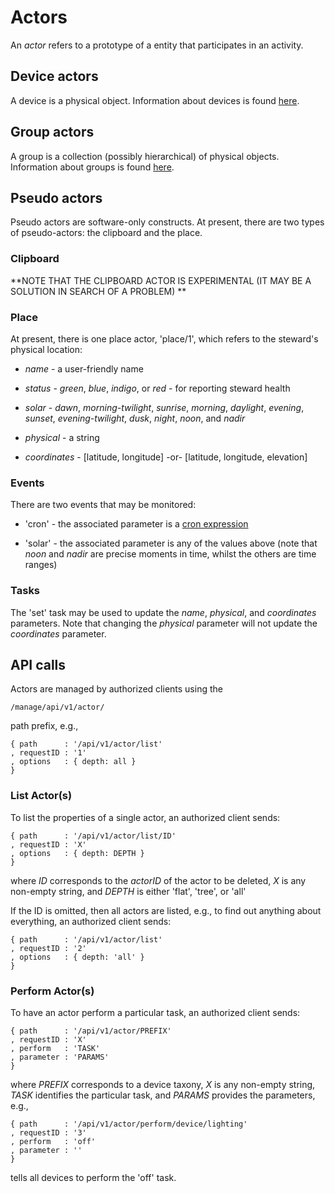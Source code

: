 # Actors
An *actor* refers to a prototype of a entity that participates in an activity.

## Device actors
A device is a physical object.
Information about devices is found [here](Devices.md).

## Group actors
A group is a collection (possibly hierarchical) of physical objects.
Information about groups is found [here](Activities.md).

## Pseudo actors
Pseudo actors are software-only constructs.
At present,
there are two types of pseudo-actors: the clipboard and the place.

### Clipboard

**NOTE THAT THE CLIPBOARD ACTOR IS EXPERIMENTAL (IT MAY BE A SOLUTION IN SEARCH OF A PROBLEM) **

### Place
At present, there is one place actor, 'place/1', which refers to the steward's physical location:

* _name_ - a user-friendly name

* _status_ - _green_, _blue_, _indigo_, or _red_ - for reporting steward health

* _solar_ - _dawn_, _morning-twilight_, _sunrise_, _morning_, _daylight_, _evening_, _sunset_, _evening-twilight_,
_dusk_, _night_, _noon_, and _nadir_

* _physical_ - a string

* _coordinates_ - [latitude, longitude] -or- [latitude, longitude, elevation]

### Events
There are two events that may be monitored:

* 'cron' - the associated parameter is a [cron expression](http://en.wikipedia.org/wiki/Cron#CRON_expression)

* 'solar' - the associated parameter is any of the values above (note that _noon_ and _nadir_ are precise moments in time, whilst the others are time ranges)


### Tasks
The 'set' task may be used to update the _name_, _physical_, and _coordinates_ parameters.
Note that changing the _physical_ parameter will not update the _coordinates_ parameter.


## API calls
Actors are managed by authorized clients using the

    /manage/api/v1/actor/

path prefix, e.g.,

    { path      : '/api/v1/actor/list'
    , requestID : '1'
    , options   : { depth: all }
    }

### List Actor(s)
To list the properties of a single actor,
an authorized client sends:

    { path      : '/api/v1/actor/list/ID'
    , requestID : 'X'
    , options   : { depth: DEPTH }
    }

where _ID_ corresponds to the _actorID_ of the actor to be deleted,
_X_ is any non-empty string,
and _DEPTH_ is either 'flat', 'tree', or 'all'

If the ID is omitted, then all actors are listed, e.g., to find out anything about everything,
an authorized client sends:

    { path      : '/api/v1/actor/list'
    , requestID : '2'
    , options   : { depth: 'all' }
    }

### Perform Actor(s)
To have an actor perform a particular task,
an authorized client sends:

    { path      : '/api/v1/actor/PREFIX'
    , requestID : 'X'
    , perform   : 'TASK'
    , parameter : 'PARAMS'
    }

where _PREFIX_ corresponds to a device taxony,
_X_ is any non-empty string,
_TASK_ identifies the particular task,
and _PARAMS_ provides the parameters, e.g.,

    { path      : '/api/v1/actor/perform/device/lighting'
    , requestID : '3'
    , perform   : 'off'
    , parameter : ''
    }

tells all devices to perform the 'off' task.
